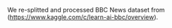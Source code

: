 We re-splitted and processed BBC News dataset from (https://www.kaggle.com/c/learn-ai-bbc/overview).
